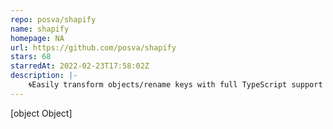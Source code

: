 ```yaml
---
repo: posva/shapify
name: shapify
homepage: NA
url: https://github.com/posva/shapify
stars: 68
starredAt: 2022-02-23T17:58:02Z
description: |-
    🌀Easily transform objects/rename keys with full TypeScript support
---
```


[object Object]
